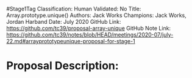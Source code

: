 #Stage1Tag
Classification:
Human Validated: No
Title: Array.prototype.unique()
Authors: Jack Works
Champions: Jack Works, Jordan Harband
Date: July 2020
GitHub Link: https://github.com/tc39/proposal-array-unique
GitHub Note Link: https://github.com/tc39/notes/blob/HEAD/meetings/2020-07/july-22.md#arrayprototypeunique-proposal-for-stage-1

# Proposal Description:
